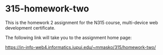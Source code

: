 # 315-homework-two

This is the homework 2 assignment for the N315 course, multi-device web development certificate.

The following link will take you to the assignment home page:

https://in-info-web4.informatics.iupui.edu/~mmasko/315/homework-two/


